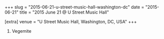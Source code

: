+++
slug = "2015-06-21-u-street-music-hall-washington-dc"
date = "2015-06-21"
title = "2015 June 21 @ U Street Music Hall"

[extra]
venue = "U Street Music Hall, Washington, DC, USA"
+++

 1. Vegemite



